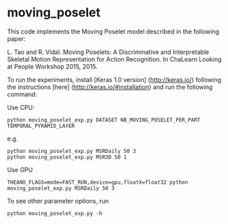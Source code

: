 # moving_poselet
This code implements the Moving Poselet model described in the following paper:

L. Tao and R. Vidal. 
Moving Poselets: A Discriminative and Interpretable Skeletal Motion Representation for Action Recognition.
In ChaLearn Looking at People Workshop 2015, 2015.

To run the experiments, install [Keras 1.0 version] (http://keras.io/) following the instructions [here] (http://keras.io/#installation) and run the following command:

Use CPU:
```
python moving_poselet_exp.py DATASET NB_MOVING_POSELET_PER_PART TEMPORAL_PYRAMID_LAYER
```
e.g. 
```
python moving_poselet_exp.py MSRDaily 50 3
python moving_poselet_exp.py MSR3D 50 1
```
Use GPU
```
THEANO_FLAGS=mode=FAST_RUN,device=gpu,floatX=float32 python moving_poselet_exp.py MSRDaily 50 3
```

To see other parameter options, run
```
python moving_poselet_exp.py -h 
```
